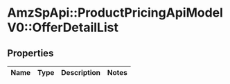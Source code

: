 # AmzSpApi::ProductPricingApiModelV0::OfferDetailList

## Properties
Name | Type | Description | Notes
------------ | ------------- | ------------- | -------------

